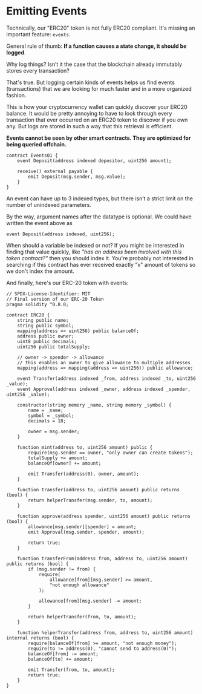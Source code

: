 # Emitting Events

Technically, our "ERC20" token is not fully ERC20 compliant. It's missing an important feature: `events`.

General rule of thumb: **If a function causes a state change, it should be logged**.

Why log things? Isn’t it the case that the blockchain already immutably stores every transaction?

That's true. But logging certain kinds of events helps us find events (transactions) that we are looking for much faster and in a more organized fashion.

This is how your cryptocurrency wallet can quickly discover your ERC20 balance. It would be pretty annoying to have to look through every transaction that ever occurred on an ERC20 token to discover if you own any. But logs are stored in such a way that this retrieval is efficient.

**Events cannot be seen by other smart contracts. They are optimized for being queried offchain.**

```solidity
contract Events01 {
    event Deposit(address indexed depositor, uint256 amount);

    receive() external payable {
        emit Deposit(msg.sender, msg.value);
    }
}
```

An event can have up to 3 indexed types, but there isn’t a strict limit on the number of unindexed parameters.

By the way, argument names after the datatype is optional. We could have written the event above as

```solidity
event Deposit(address indexed, uint256);
```

When should a variable be indexed or not? If you might be interested in finding that value quickly, like _"has an address been involved with this token contract?"_ then you should index it. You're probably not interested in searching if this contract has ever received exactly "x" amount of tokens so we don't index the amount.

And finally, here's our ERC-20 token with events:

```solidity
// SPDX-License-Identifier: MIT
// Final version of our ERC-20 Token
pragma solidity ^0.8.0;

contract ERC20 {
    string public name;
    string public symbol;
    mapping(address => uint256) public balanceOf;
    address public owner;
    uint8 public decimals;
    uint256 public totalSupply;

    // owner -> spender -> allowance
    // this enables an owner to give allowance to multiple addresses
    mapping(address => mapping(address => uint256)) public allowance;

    event Transfer(address indexed _from, address indexed _to, uint256 _value);
    event Approval(address indexed _owner, address indexed _spender, uint256 _value);

    constructor(string memory _name, string memory _symbol) {
        name = _name;
        symbol = _symbol;
        decimals = 18;

        owner = msg.sender;
    }

    function mint(address to, uint256 amount) public {
        require(msg.sender == owner, "only owner can create tokens");
        totalSupply += amount;
        balanceOf[owner] += amount;

        emit Transfer(address(0), owner, amount);
    }

    function transfer(address to, uint256 amount) public returns (bool) {
        return helperTransfer(msg.sender, to, amount);
    }

    function approve(address spender, uint256 amount) public returns (bool) {
        allowance[msg.sender][spender] = amount;
        emit Approval(msg.sender, spender, amount);

        return true;
    }

    function transferFrom(address from, address to, uint256 amount) public returns (bool) {
        if (msg.sender != from) {
            require(
                allowance[from][msg.sender] >= amount,
                "not enough allowance"
            );

            allowance[from][msg.sender] -= amount;
        }

        return helperTransfer(from, to, amount);
    }

    function helperTransfer(address from, address to, uint256 amount) internal returns (bool) {
        require(balanceOf[from] >= amount, "not enough money");
        require(to != address(0), "cannot send to address(0)");
        balanceOf[from] -= amount;
        balanceOf[to] += amount;

        emit Transfer(from, to, amount);
        return true;
    }
}
```
